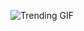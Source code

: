 ![Trending GIF](https://media1.giphy.com/media/v1.Y2lkPThiYjIxNzcyZmlweXpxaWtrenR0M2pobjR4a3J3b3Budzh3OGVieWV0NGVma2l6NSZlcD12MV9naWZzX3NlYXJjaCZjdD1n/xUPGcEliCc7bETyfO8/giphy.gif)
